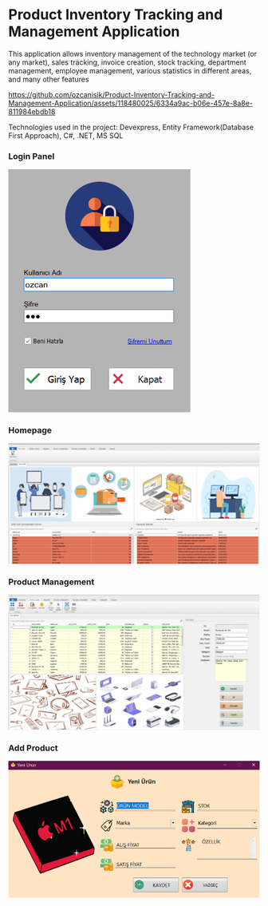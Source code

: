 # Product Inventory Tracking and Management Application
 This application allows inventory management of the technology market (or any market), sales tracking, invoice creation, stock tracking, department management, employee management, various statistics in different areas, and many other features  
 

https://github.com/ozcanisik/Product-Inventory-Tracking-and-Management-Application/assets/118480025/6334a9ac-b06e-457e-8a8e-811984ebdb18

Technologies used in the project: Devexpress, Entity Framework(Database First Approach), C#, .NET, MS SQL

### Login Panel
![login](./Screenshots/login.png "Login")
### Homepage
![homepage](./Screenshots/homepage.png "Homepage")
### Product Management
![product](./Screenshots/product.png "Product Management")
### Add Product
![new-product](./Screenshots/newproduct.png "New Product")

